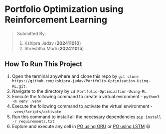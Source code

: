# Portfolio Optimization using Reinforcement Learning

>Submitted By:
>1. Kshipra Jadav (**202411010**)
>2. Shreshtha Modi (**202411015**)

## How To Run This Project
1. Open the terminal anywhere and clone this repo by `git clone https://github.com/kshipra-jadav/Portfolio-Optimization-Using-RL.git`.
2. Navigate to the directory by `cd Portfolio-Optimization-Using-RL`
3. Execute the following command to create a virtual evironment - `python3 -m venv .venv`
4. Execute the following command to activate the virtual environment - `.venv/Scripts/activate`
5. Run this command to install all the necessary dependencies `pip install -r requirements.txt`
6. Explore and execute any cell in [PO using GRU](Portfolio%20Optimization%20with%20GRU.ipynb) or [PO using LSTM](Portfolio%20Optimization%20Using%20LSTM_omplex.ipynb) :smiley: